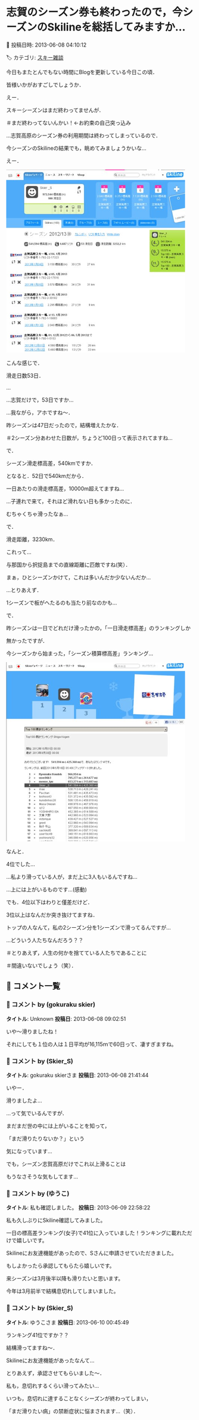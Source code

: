# 志賀のシーズン券も終わったので，今シーズンのSkilineを総括してみますか…

📅 投稿日時: 2013-06-08 04:10:12

🏷️ カテゴリ: [スキー雑談](c1f9d2cb7478308da16419928ea3945e9.md)

今日もまたとんでもない時間にBlogを更新している今日この頃．


皆様いかがおすごしでしょうか．





えー．


スキーシーズンはまだ終わってませんが．


＃まだ終わってないんかい！←お約束の自己突っ込み


…志賀高原のシーズン券の利用期間は終わってしまっているので．


今シーズンのSkilineの結果でも，眺めてみましょうかいな…





えー．




![e14ce9b86f44bac6abcaa71c131b9ad2.jpg](images/e14ce9b86f44bac6abcaa71c131b9ad2.jpg)




こんな感じで．





滑走日数53日．


…


…志賀だけで，53日ですか…


…我ながら，アホですね～．


昨シーズンは47日だったので，結構増えたかな．


＃2シーズン分あわせた日数が，ちょうど100日って表示されてますね…





で．


シーズン滑走標高差，540kmですか．


となると．52日で540kmだから．


一日あたりの滑走標高差，10000m超えてますね…


…子連れで来て，それほど滑れない日も多かったのに．


むちゃくちゃ滑ったなぁ…





で．


滑走距離，3230km．


これって…


与那国から択捉島までの直線距離に匹敵ですね(笑）．


まぁ，ひとシーズンかけて，これは多いんだか少ないんだか…


…とりあえず．


1シーズンで板がへたるのも当たり前なのかも…





で．


昨シーズンは一日でどれだけ滑ったかの，「一日滑走標高差」のランキングしか


無かったですが．


今シーズンから始まった，「シーズン積算標高差」ランキング…




![032e10dd2df73d41dab6d57c4670709f.jpg](images/032e10dd2df73d41dab6d57c4670709f.jpg)




なんと．


4位でした…





…私より滑っている人が，まだ上に3人もいるんですね…


…上には上がいるものです…(感動)





でも．4位以下はわりと僅差だけど．


3位以上はなんだか突き抜けてますね．


トップの人なんて，私の2シーズン分を1シーズンで滑ってるんですが…


…どういう人たちなんだろう？？


＃とりあえず，人生の何かを捨てている人たちであることに


＃間違いないでしょう（笑）．

## 💬 コメント一覧

### 💬 コメント by (gokuraku skier)
**タイトル**: Unknown
**投稿日**: 2013-06-08 09:02:51

いや～滑りましたね！



それにしても１位の人は１日平均が16,115ｍで60日って、凄すぎますね。

### 💬 コメント by (Skier_S)
**タイトル**: gokuraku skierさま
**投稿日**: 2013-06-08 21:41:44

いやー．

滑りましたよ…

…って気でいるんですが．

まだまだ世の中には上がいることを知って，

「まだ滑りたりないか？」という

気になっています…



でも，シーズン志賀高原だけでこれ以上滑ることは

もうなさそうな気もしてます…

### 💬 コメント by (ゆうこ)
**タイトル**: 私も確認しました。
**投稿日**: 2013-06-09 22:58:22

私も久しぶりにSkiline確認してみました。

一日の標高差ランキング(女子)で41位に入っていました！ランキングに載れただけで嬉しいです。



Skilineにお友達機能があったので、Sさんに申請させていただきました。

もしよかったら承認してもらたら嬉しいです。



来シーズンは3月後半以降も滑りたいと思います。

今年は3月前半で結構息切れしてしまいました。

### 💬 コメント by (Skier_S)
**タイトル**: ゆうこさま
**投稿日**: 2013-06-10 00:45:49

ランキング41位ですか？？

結構滑ってますね～．

Skilineにお友達機能があったなんて…

とりあえず，承認させてもらいました～．



私も，息切れするくらい滑ってみたい…

いつも，息切れに達することなくシーズンが終わってしまい，

「まだ滑りたい病」の禁断症状に悩まされます…（笑）．

